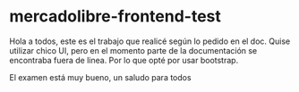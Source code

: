 # mercadolibre-frontend-test

Hola a todos, este es el trabajo que realicé según lo pedido en el doc.
Quise utilizar chico UI, pero en el momento parte de la documentación se encontraba fuera de linea. Por lo que opté por usar bootstrap.

El examen está muy bueno, un saludo para todos
